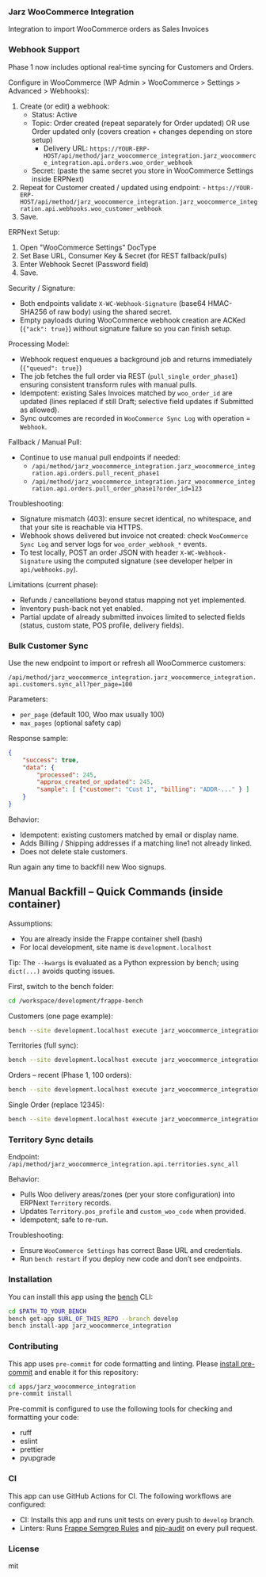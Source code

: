 ### Jarz WooCommerce Integration

Integration to import WooCommerce orders as Sales Invoices

### Webhook Support

Phase 1 now includes optional real‑time syncing for Customers and Orders.

Configure in WooCommerce (WP Admin > WooCommerce > Settings > Advanced > Webhooks):

1. Create (or edit) a webhook:
	- Status: Active
	- Topic: Order created (repeat separately for Order updated) OR use Order updated only (covers creation + changes depending on store setup)
		- Delivery URL: `https://YOUR-ERP-HOST/api/method/jarz_woocommerce_integration.jarz_woocommerce_integration.api.orders.woo_order_webhook`
	- Secret: (paste the same secret you store in WooCommerce Settings inside ERPNext)
2. Repeat for Customer created / updated using endpoint:
		- `https://YOUR-ERP-HOST/api/method/jarz_woocommerce_integration.jarz_woocommerce_integration.api.webhooks.woo_customer_webhook`
3. Save.

ERPNext Setup:
1. Open "WooCommerce Settings" DocType
2. Set Base URL, Consumer Key & Secret (for REST fallback/pulls)
3. Enter Webhook Secret (Password field)
4. Save.

Security / Signature:
- Both endpoints validate `X-WC-Webhook-Signature` (base64 HMAC-SHA256 of raw body) using the shared secret.
- Empty payloads during WooCommerce webhook creation are ACKed (`{"ack": true}`) without signature failure so you can finish setup.

Processing Model:
- Webhook request enqueues a background job and returns immediately (`{"queued": true}`)
- The job fetches the full order via REST (`pull_single_order_phase1`) ensuring consistent transform rules with manual pulls.
- Idempotent: existing Sales Invoices matched by `woo_order_id` are updated (lines replaced if still Draft; selective field updates if Submitted as allowed).
- Sync outcomes are recorded in `WooCommerce Sync Log` with operation = `Webhook`.

Fallback / Manual Pull:
- Continue to use manual pull endpoints if needed:
	- `/api/method/jarz_woocommerce_integration.jarz_woocommerce_integration.api.orders.pull_recent_phase1`
	- `/api/method/jarz_woocommerce_integration.jarz_woocommerce_integration.api.orders.pull_order_phase1?order_id=123`

Troubleshooting:
- Signature mismatch (403): ensure secret identical, no whitespace, and that your site is reachable via HTTPS.
- Webhook shows delivered but invoice not created: check `WooCommerce Sync Log` and server logs for `woo_order_webhook_*` events.
- To test locally, POST an order JSON with header `X-WC-Webhook-Signature` using the computed signature (see developer helper in `api/webhooks.py`).

Limitations (current phase):
- Refunds / cancellations beyond status mapping not yet implemented.
- Inventory push-back not yet enabled.
- Partial update of already submitted invoices limited to selected fields (status, custom state, POS profile, delivery fields).

### Bulk Customer Sync

Use the new endpoint to import or refresh all WooCommerce customers:

`/api/method/jarz_woocommerce_integration.jarz_woocommerce_integration.api.customers.sync_all?per_page=100`

Parameters:
- `per_page` (default 100, Woo max usually 100)
- `max_pages` (optional safety cap)

Response sample:
```json
{
	"success": true,
	"data": {
		"processed": 245,
		"approx_created_or_updated": 245,
		"sample": [ {"customer": "Cust 1", "billing": "ADDR-..." } ]
	}
}
```

Behavior:
- Idempotent: existing customers matched by email or display name.
- Adds Billing / Shipping addresses if a matching line1 not already linked.
- Does not delete stale customers.

Run again any time to backfill new Woo signups.


## Manual Backfill – Quick Commands (inside container)

Assumptions:
- You are already inside the Frappe container shell (bash)
- For local development, site name is `development.localhost`

Tip: The `--kwargs` is evaluated as a Python expression by bench; using `dict(...)` avoids quoting issues.

First, switch to the bench folder:

```bash
cd /workspace/development/frappe-bench
```

Customers (one page example):

```bash
bench --site development.localhost execute jarz_woocommerce_integration.api.customers.sync_all --kwargs "dict(per_page=100,max_pages=1)"
```

Territories (full sync):

```bash
bench --site development.localhost execute jarz_woocommerce_integration.api.territories.sync_all
```

Orders – recent (Phase 1, 100 orders):

```bash
bench --site development.localhost execute jarz_woocommerce_integration.services.order_sync.pull_recent_orders_phase1 --kwargs "dict(limit=100,allow_update=True,force=True)"
```

Single Order (replace 12345):

```bash
bench --site development.localhost execute jarz_woocommerce_integration.services.order_sync.pull_single_order_phase1 --kwargs "dict(order_id=12345,allow_update=True)"
```

### Territory Sync details

Endpoint: `/api/method/jarz_woocommerce_integration.api.territories.sync_all`

Behavior:
- Pulls Woo delivery areas/zones (per your store configuration) into ERPNext `Territory` records.
- Updates `Territory.pos_profile` and `custom_woo_code` when provided.
- Idempotent; safe to re-run.

Troubleshooting:
- Ensure `WooCommerce Settings` has correct Base URL and credentials.
- Run `bench restart` if you deploy new code and don’t see endpoints.


### Installation

You can install this app using the [bench](https://github.com/frappe/bench) CLI:

```bash
cd $PATH_TO_YOUR_BENCH
bench get-app $URL_OF_THIS_REPO --branch develop
bench install-app jarz_woocommerce_integration
```

### Contributing

This app uses `pre-commit` for code formatting and linting. Please [install pre-commit](https://pre-commit.com/#installation) and enable it for this repository:

```bash
cd apps/jarz_woocommerce_integration
pre-commit install
```

Pre-commit is configured to use the following tools for checking and formatting your code:

- ruff
- eslint
- prettier
- pyupgrade

### CI

This app can use GitHub Actions for CI. The following workflows are configured:

- CI: Installs this app and runs unit tests on every push to `develop` branch.
- Linters: Runs [Frappe Semgrep Rules](https://github.com/frappe/semgrep-rules) and [pip-audit](https://pypi.org/project/pip-audit/) on every pull request.


### License

mit
